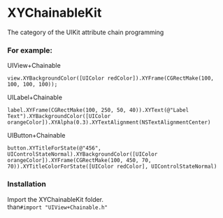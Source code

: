 # XYChainableKit

The category of the UIKit attribute chain programming<br>


### For example:<br>
UIView+Chainable<br>
```
view.XYBackgroundColor([UIColor redColor]).XYFrame(CGRectMake(100, 100, 100, 100));
```

UILabel+Chainable<br>
```
label.XYFrame(CGRectMake(100, 250, 50, 40)).XYText(@"Label Text").XYBackgroundColor([UIColor orangeColor]).XYAlpha(0.3).XYTextAlignment(NSTextAlignmentCenter)
```

UIButton+Chainable<br>
```
button.XYTitleForState(@"456", UIControlStateNormal).XYBackgroundColor([UIColor orangeColor]).XYFrame(CGRectMake(100, 450, 70, 70)).XYTitleColorForState([UIColor redColor], UIControlStateNormal)
```
### Installation
Import the XYChainableKit folder. <br>
than```#import "UIView+Chainable.h"```


